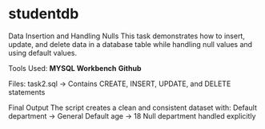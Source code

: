 # studentdb
Data Insertion and Handling Nulls
This task demonstrates how to insert, update, and delete data in a database table while handling null values and using default values.

Tools Used:
**MYSQL Workbench**
**Github**

Files:
task2.sql → Contains CREATE, INSERT, UPDATE, and DELETE statements

Final Output
The script creates a clean and consistent dataset with:
Default department → General
Default age → 18
Null department handled explicitly
